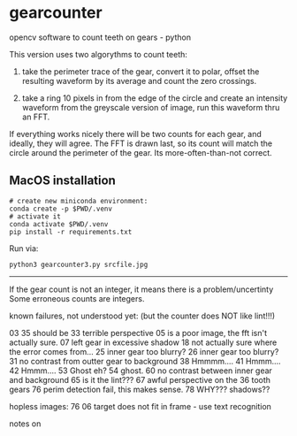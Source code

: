 # gearcounter
opencv software to count teeth on gears - python


This version uses two algorythms to count teeth:
1) take the perimeter trace of the gear, convert it to polar, offset the resulting waveform by its average and count the zero crossings.

2) take a ring 10 pixels in from the edge of the circle and create an intensity waveform from the greyscale version of image, run this waveform thru an FFT.

If everything works nicely there will be two counts for each gear, and ideally, they will agree.
The FFT is drawn last, so its count will match the circle around the perimeter of the gear. Its more-often-than-not correct.


## MacOS installation

```shell
# create new miniconda environment:
conda create -p $PWD/.venv
# activate it 
conda activate $PWD/.venv
pip install -r requirements.txt
```

Run via:

```shell
python3 gearcounter3.py srcfile.jpg
```



-----

If the gear count is not an integer, it means there is a problem/uncertinty
Some erroneous counts are integers.


known failures, not understood yet:
(but the counter does NOT like lint!!!)

03 35 should be 33 terrible perspective
05 is a poor image, the fft isn't actually sure.
07 left gear in excessive shadow
18 not actually sure where the error comes from...
25 inner gear too blurry?
26 inner gear too blurry?
31 no contrast from outter gear to background
38 Hmmmm....
41 Hmmm....
42 Hmmm....
53 Ghost eh?
54 ghost.
60 no contrast between inner gear and background
65 is it the lint???
67 awful perspective on the 36 tooth gears
76 perim detection fail, this makes sense.
78 WHY??? shadows??



hopless images:
76
06 target does not fit in frame - use text recognition

notes on
